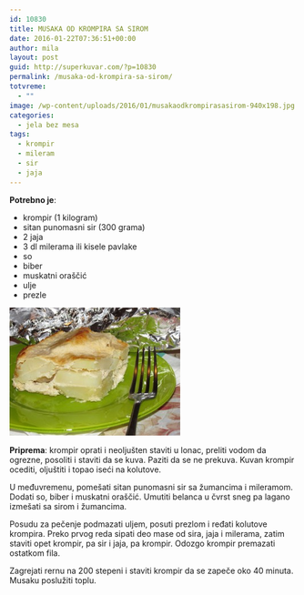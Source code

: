 ```yaml
---
id: 10830
title: MUSAKA OD KROMPIRA SA SIROM
date: 2016-01-22T07:36:51+00:00
author: mila
layout: post
guid: http://superkuvar.com/?p=10830
permalink: /musaka-od-krompira-sa-sirom/
totvreme:
  - ""
image: /wp-content/uploads/2016/01/musakaodkrompirasasirom-940x198.jpg
categories:
  - jela bez mesa
tags:
  - krompir
  - mileram
  - sir
  - jaja
---
```

**Potrebno je**:  
* krompir (1 kilogram)  
* sitan punomasni sir (300 grama)  
* 2 jaja  
* 3 dl milerama ili kisele pavlake  
* so  
* biber  
* muskatni oraščić  
* ulje  
* prezle

[<img class="alignnone size-medium wp-image-10831" src="/wp-content/uploads/2016/01/musakaodkrompirasasirom-300x225.jpg" alt="musakaodkrompirasasirom" width="300" height="225" />](/wp-content/uploads/2016/01/musakaodkrompirasasirom-e1453448100646.jpg)

**Priprema**: krompir oprati i neoljušten staviti u lonac, preliti vodom da ogrezne, posoliti i staviti da se kuva. Paziti da se ne prekuva. Kuvan krompir ocediti, oljuštiti i topao iseći na kolutove.

U međuvremenu, pomešati sitan punomasni sir sa žumancima i mileramom. Dodati so, biber i muskatni oraščić. Umutiti belanca u čvrst sneg pa lagano izmešati sa sirom i žumancima.

Posudu za pečenje podmazati uljem, posuti prezlom i ređati kolutove krompira. Preko prvog reda sipati deo mase od sira, jaja i milerama, zatim staviti opet krompir, pa sir i jaja, pa krompir. Odozgo krompir premazati ostatkom fila.

Zagrejati rernu na 200 stepeni i staviti krompir da se zapeče oko 40 minuta. Musaku poslužiti toplu.